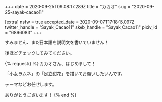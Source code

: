 +++
date = 2020-09-25T09:08:17.289Z
title = "カカオ"
slug = "2020-09-25-sayak-cacao11"

[extra]
nsfw = true
accepted_date = 2020-09-07T17:18:15.097Z
twitter_handle = "Sayak_Cacao11"
skeb_handle = "Sayak_Cacao11"
pixiv_id = "6896083"
+++

すみません、まだ日本語を説明文を書いていません！

後ほどチェックしてみてください。

{% request() %}
カカオさん、はじめまして！

「小女ラムネ」の「足立甜花」を描いてお願いしたいんです。

テーマなどお任せします。

ありがとうございます！
{% end %}
